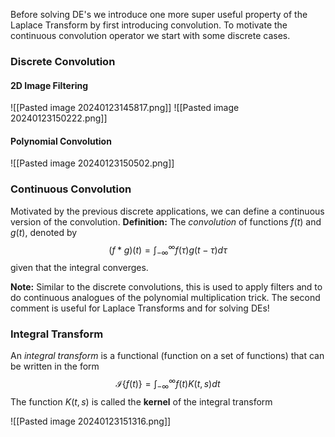Before solving DE's we introduce one more super useful property of the Laplace Transform by first introducing convolution. 
To motivate the continuous convolution operator we start with some discrete cases.
### Discrete Convolution
#### 2D Image Filtering 
![[Pasted image 20240123145817.png]]
![[Pasted image 20240123150222.png]]

#### Polynomial Convolution 
![[Pasted image 20240123150502.png]]
### Continuous Convolution
Motivated by the previous discrete applications, we can define a continuous version of the convolution. 
**Definition:**
The *convolution* of functions $f(t)$ and $g(t)$, denoted by $$(f * g)(t) = \int_{-\infty}^{\infty}f(\tau)g(t - \tau) d\tau$$
given that the integral converges. 

**Note:** Similar to the discrete convolutions, this is used to apply filters and to do continuous analogues of the polynomial multiplication trick. The second comment is useful for Laplace Transforms and for solving DEs!

### Integral Transform 
An *integral transform* is a functional (function on a set of functions) that can be written in the form
$$\mathcal{I}\{f(t)\} = \int_{-\infty}^{\infty}f(t)K(t, s)dt$$
The function $K(t, s)$ is called the **kernel** of the integral transform 

![[Pasted image 20240123151316.png]]
